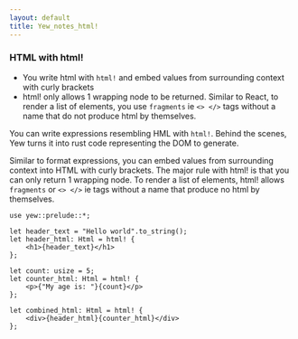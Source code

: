 ```yaml
---
layout: default
title: Yew_notes_html!
---
```

### HTML with html! 

- You write html with `html!` and embed values from surrounding context with
  curly brackets
- html! only allows 1 wrapping node to be returned. Similar to React, to render a list of
  elements, you use `fragments` ie `<> </>` tags without a name that do not produce html
  by themselves. 

You can write expressions resembling HML with `html!`. Behind the scenes, Yew
turns it into rust code representing the DOM to generate. 

Similar to format expressions, you can embed values from surrounding context
into HTML with curly brackets. The major rule with html! is that you can only
return 1 wrapping node. To render a list of elements, html! allows `fragments` or `<> </>`  ie
tags without a name that produce no html by themselves. 

```
use yew::prelude::*;

let header_text = "Hello world".to_string();
let header_html: Html = html! {
    <h1>{header_text}</h1>
};

let count: usize = 5;
let counter_html: Html = html! {
    <p>{"My age is: "}{count}</p>
};

let combined_html: Html = html! {
    <div>{header_html}{counter_html}</div>
};

```


